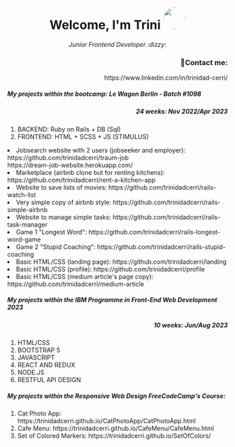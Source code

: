 <h1 align="center">
  Welcome, I'm Trini
   <a>
    <img src="https://media.licdn.com/dms/image/D4E03AQHFZX2t_Jm-EA/profile-displayphoto-shrink_800_800/0/1666805390209?e=1687996800&v=beta&t=xXqg572iIPfl9BVbX7bTsEjgHN6bQjmAOfcUjqdYw00" style="width: 50px;
  height: 50px;border-radius: 50%;" />
  </a>
</h1>

<p align="center">
  <em>Junior Frontend Developer :dizzy:</em>
</p>

<h3 align="right">💌Contact me:</h3>
<p align="right">
  https://www.linkedin.com/in/trinidad-cerri/
</p>

<h5> My projects within the bootcamp: Le Wagon Berlin - Batch #1098</h5>
<h5 align="right">24 weeks: Nov 2022/Apr 2023</h5>
    <ol>
      <li>BACKEND: Ruby on Rails + DB (Sql)</li>
      <li>FRONTEND: HTML + SCSS + JS (STIMULUS)</li>
   </ol>
  <li>Jobsearch website with 2 users (jobseeker and employer): https://github.com/trinidadcerri/traum-job</li>
  https://dream-job-website.herokuapp.com/
  <li>Marketplace (airbnb clone but for renting kitchens): https://github.com/trinidadcerri/rent-a-kitchen-app</li>
  <li>Website to save lists of movies: https://github.com/trinidadcerri/rails-watch-list</li>
  <li>Very simple copy of airbnb style: https://github.com/trinidadcerri/rails-simple-airbnb</li>
  <li>Website to manage simple tasks: https://github.com/trinidadcerri/rails-task-manager</li>
  <li>Game 1 "Longest Word": https://github.com/trinidadcerri/rails-longest-word-game</li>
  <li>Game 2 "Stupid Coaching": https://github.com/trinidadcerri/rails-stupid-coaching</li>
  <li>Basic HTML/CSS (landing page): https://github.com/trinidadcerri/landing</li>
  <li>Basic HTML/CSS (profile): https://github.com/trinidadcerri/profile</li>
  <li>Basic HTML/CSS (medium article's page copy): https://github.com/trinidadcerri/medium-article</li>
</ol>

 <h5> My projects within the IBM Programme in Front-End Web Development 2023</h5>
 <h5 align="right">10 weeks: Jun/Aug 2023</h5>
    <ol>
      <li>HTML/CSS</li>
      <li>BOOTSTRAP 5</li>
      <li>JAVASCRIPT</li>
      <li>REACT AND REDUX</li>
      <li>NODE.JS</li>
      <li>RESTFUL API DESIGN</li>
   </ol>
   
 <h5> My projects within the Responsive Web Design FreeCodeCamp's Course:</h5>
  <ol>
    <li>Cat Photo App: https://trinidadcerri.github.io/CatPhotoApp/CatPhotoApp.html</li>
    <li>Cafe Menu: https://trinidadcerri.github.io/CafeMenu/CafeMenu.html</li>
    <li>Set of Colored Markers: https://trinidadcerri.github.io/SetOfColors/</li>
  </ol>

